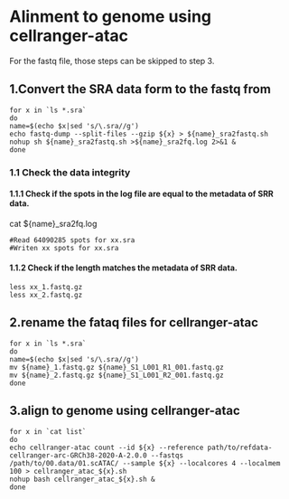 # Alinment to genome using cellranger-atac

For the fastq file, those steps can be skipped to step 3.
## 1.Convert the SRA data form to the fastq from
```shell
for x in `ls *.sra`
do
name=$(echo $x|sed 's/\.sra//g')
echo fastq-dump --split-files --gzip ${x} > ${name}_sra2fastq.sh
nohup sh ${name}_sra2fastq.sh >${name}_sra2fq.log 2>&1 &
done 
```
### 1.1 Check the data integrity

#### 1.1.1 Check if the spots in the log file are equal to the metadata of SRR data.
cat ${name}_sra2fq.log
```shell
#Read 64090285 spots for xx.sra
#Writen xx spots for xx.sra
```
#### 1.1.2 Check if the length matches the metadata of SRR data.
```shell
less xx_1.fastq.gz
less xx_2.fastq.gz
```
## 2.rename the fataq files for cellranger-atac
```shell
for x in `ls *.sra`
do
name=$(echo $x|sed 's/\.sra//g')
mv ${name}_1.fastq.gz ${name}_S1_L001_R1_001.fastq.gz
mv ${name}_2.fastq.gz ${name}_S1_L001_R2_001.fastq.gz
done
```
## 3.align to genome using cellranger-atac
```shell
for x in `cat list`
do
echo cellranger-atac count --id ${x} --reference path/to/refdata-cellranger-arc-GRCh38-2020-A-2.0.0 --fastqs /path/to/00.data/01.scATAC/ --sample ${x} --localcores 4 --localmem 100 > cellranger_atac_${x}.sh
nohup bash cellranger_atac_${x}.sh &
done
```
